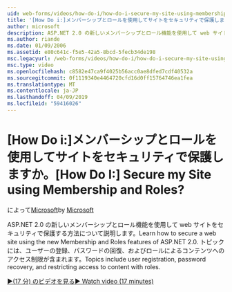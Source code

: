 ```yaml
---
uid: web-forms/videos/how-do-i/how-do-i-secure-my-site-using-membership-and-roles
title: '[How Do i:]メンバーシップとロールを使用してサイトをセキュリティで保護しますか。 | Microsoft Docs'
author: microsoft
description: ASP.NET 2.0 の新しいメンバーシップとロール機能を使用して web サイトをセキュリティで保護する方法について説明します。 ユーザー登録、パスワードの回復、restricti などのトピック.
ms.author: riande
ms.date: 01/09/2006
ms.assetid: e80c641c-f5e5-42a5-8bcd-5fecb34de198
msc.legacyurl: /web-forms/videos/how-do-i/how-do-i-secure-my-site-using-membership-and-roles
msc.type: video
ms.openlocfilehash: c8582e47ca9f4025b56acc0ae8dfed7cdf40532a
ms.sourcegitcommit: 0f1119340e4464720cfd16d0ff15764746ea1fea
ms.translationtype: MT
ms.contentlocale: ja-JP
ms.lasthandoff: 04/09/2019
ms.locfileid: "59416026"
---
```

# <a name="how-do-i-secure-my-site-using-membership-and-roles"></a><span data-ttu-id="6d517-105">[How Do i:]メンバーシップとロールを使用してサイトをセキュリティで保護しますか。</span><span class="sxs-lookup"><span data-stu-id="6d517-105">[How Do I:] Secure my Site using Membership and Roles?</span></span>

<span data-ttu-id="6d517-106">によって[Microsoft](https://github.com/microsoft)</span><span class="sxs-lookup"><span data-stu-id="6d517-106">by [Microsoft](https://github.com/microsoft)</span></span>

<span data-ttu-id="6d517-107">ASP.NET 2.0 の新しいメンバーシップとロール機能を使用して web サイトをセキュリティで保護する方法について説明します。</span><span class="sxs-lookup"><span data-stu-id="6d517-107">Learn how to secure a web site using the new Membership and Roles features of ASP.NET 2.0.</span></span> <span data-ttu-id="6d517-108">トピックには、ユーザーの登録、パスワードの回復、およびロールによるコンテンツへのアクセス制限が含まれます。</span><span class="sxs-lookup"><span data-stu-id="6d517-108">Topics include user registration, password recovery, and restricting access to content with roles.</span></span>

[<span data-ttu-id="6d517-109">&#9654;(17 分) のビデオを見る</span><span class="sxs-lookup"><span data-stu-id="6d517-109">&#9654; Watch video (17 minutes)</span></span>](https://channel9.msdn.com/Blogs/ASP-NET-Site-Videos/how-do-i-secure-my-site-using-membership-and-roles)
